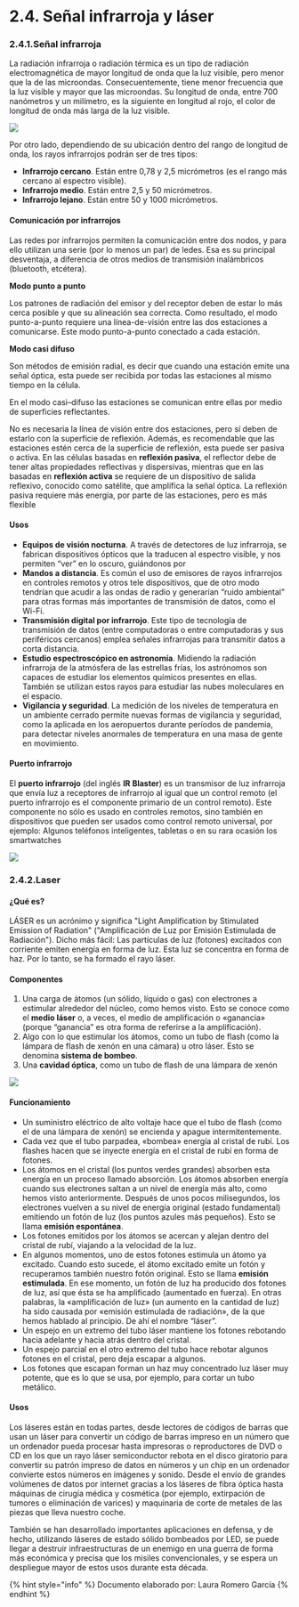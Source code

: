 # 2.4. Señal infrarroja y láser

### 2.4.1.Señal infrarroja&#x20;

La radiación infrarroja o radiación térmica es un tipo de radiación electromagnética de mayor longitud de onda que la luz visible, pero menor que la de las microondas. Consecuentemente, tiene menor frecuencia que la luz visible y mayor que las microondas. Su longitud de onda, entre 700 nanómetros y un milímetro, es la siguiente en longitud al rojo, el color de longitud de onda más larga de la luz visible.

![](<../.gitbook/assets/Espectro electromagnético.jpg>)

Por otro lado, dependiendo de su ubicación dentro del rango de longitud de onda, los rayos infrarrojos podrán ser de tres tipos:

* **Infrarrojo cercano**. Están entre 0,78 y 2,5 micrómetros (es el rango más cercano al espectro visible).
* **Infrarrojo medio**. Están entre 2,5 y 50 micrómetros.
* **Infrarrojo lejano**. Están entre 50 y 1000 micrómetros.

#### Comunicación por infrarrojos

Las redes por infrarrojos permiten la comunicación entre dos nodos, y para ello utilizan una serie (por lo menos un par) de ledes. Esa es su principal desventaja, a diferencia de otros medios de transmisión inalámbricos (bluetooth, etcétera).

**Modo punto a punto**

Los patrones de radiación del emisor y del receptor deben de estar lo más cerca posible y que su alineación sea correcta. Como resultado, el modo punto-a-punto requiere una línea-de-visión entre las dos estaciones a comunicarse. Este modo punto-a-punto conectado a cada estación.

**Modo casi difuso**

Son métodos de emisión radial, es decir que cuando una estación emite una señal óptica, esta puede ser recibida por todas las estaciones al mismo tiempo en la célula.

En el modo casi–difuso las estaciones se comunican entre ellas por medio de superficies reflectantes.

No es necesaria la línea de visión entre dos estaciones, pero sí deben de estarlo con la superficie de reflexión. Además, es recomendable que las estaciones estén cerca de la superficie de reflexión, esta puede ser pasiva o activa. En las células basadas en **reflexión pasiva**, el reflector debe de tener altas propiedades reflectivas y dispersivas, mientras que en las basadas en **reflexión activa** se requiere de un dispositivo de salida reflexivo, conocido como satélite, que amplifica la señal óptica. La reflexión pasiva requiere más energía, por parte de las estaciones, pero es más flexible

#### Usos&#x20;

* **Equipos de visión nocturna**. A través de detectores de luz infrarroja, se fabrican dispositivos ópticos que la traducen al espectro visible, y nos permiten “ver” en lo oscuro, guiándonos por&#x20;
* **Mandos a distancia**. Es común el uso de emisores de rayos infrarrojos en controles remotos y otros tele dispositivos, que de otro modo tendrían que acudir a las ondas de radio y generarían “ruido ambiental” para otras formas más importantes de transmisión de datos, como el Wi-Fi.
* &#x20;**Transmisión digital por infrarrojo**. Este tipo de tecnología de transmisión de datos (entre computadoras o entre computadoras y sus periféricos cercanos) emplea señales infrarrojas para transmitir datos a corta distancia.
* **Estudio espectroscópico en astronomía**. Midiendo la radiación infrarroja de la atmósfera de las estrellas frías, los astrónomos son capaces de estudiar los elementos químicos presentes en ellas. También se utilizan estos rayos para estudiar las nubes moleculares en el espacio.
* &#x20;**Vigilancia y seguridad**. La medición de los niveles de temperatura en un ambiente cerrado permite nuevas formas de vigilancia y seguridad, como la aplicada en los aeropuertos durante períodos de pandemia, para detectar niveles anormales de temperatura en una masa de gente en movimiento.

#### Puerto infrarrojo

El **puerto infrarrojo** (del inglés **IR Blaster**) es un transmisor de luz infrarroja que envía luz a receptores de infrarrojo al igual que un control remoto (el puerto infrarrojo es el componente primario de un control remoto). Este componente no sólo es usado en controles remotos, sino también en dispositivos que pueden ser usados como control remoto universal, por ejemplo: Algunos teléfonos inteligentes, tabletas o en su rara ocasión los smartwatches

![](../.gitbook/assets/Qué-celulares-tienen-infrarrojo.jpg)

### **2.4.2.Laser**

#### ¿Qué es?

LÁSER es un acrónimo y significa "Light Amplification by Stimulated Emission of Radiation" ("Amplificación de Luz por Emisión Estimulada de Radiación"). Dicho más fácil: Las partículas de luz (fotones) excitados con corriente emiten energía en forma de luz. Esta luz se concentra en forma de haz. Por lo tanto, se ha formado el rayo láser.&#x20;

#### Componentes

1. Una carga de átomos (un sólido, líquido o gas) con electrones a estimular alrededor del núcleo, como hemos visto. Esto se conoce como el **medio láser** o, a veces, el medio de amplificación o «ganancia» (porque “ganancia” es otra forma de referirse a la amplificación).
2. &#x20;Algo con lo que estimular los átomos, como un tubo de flash (como la lámpara de flash de xenón en una cámara) u otro láser. Esto se denomina **sistema de bombeo**.
3. Una **cavidad óptica**, como un tubo de flash de una lámpara de xenón

![](../.gitbook/assets/laser\_diagram\_2la.jpg)

#### Funcionamiento

* Un suministro eléctrico de alto voltaje hace que el tubo de flash (como el de una lámpara de xenón) se encienda y apague intermitentemente.
* Cada vez que el tubo parpadea, «bombea» energía al cristal de rubí. Los flashes hacen que se inyecte energía en el cristal de rubí en forma de fotones.
* Los átomos en el cristal (los puntos verdes grandes) absorben esta energía en un proceso llamado absorción. Los átomos absorben energía cuando sus electrones saltan a un nivel de energía más alto, como hemos visto anteriormente. Después de unos pocos milisegundos, los electrones vuelven a su nivel de energía original (estado fundamental) emitiendo un fotón de luz (los puntos azules más pequeños). Esto se llama **emisión espontánea**.
* Los fotones emitidos por los átomos se acercan y alejan dentro del cristal de rubí, viajando a la velocidad de la luz.
* En algunos momentos, uno de estos fotones estimula un átomo ya excitado. Cuando esto sucede, el átomo excitado emite un fotón y recuperamos también nuestro fotón original. Esto se llama **emisión estimulada**. En ese momento, un fotón de luz ha producido dos fotones de luz, así que ésta se ha amplificado (aumentado en fuerza). En otras palabras, la «amplificación de luz» (un aumento en la cantidad de luz) ha sido causada por «emisión estimulada de radiación», de la que hemos hablado al principio. De ahí el nombre “láser”.
* Un espejo en un extremo del tubo láser mantiene los fotones rebotando hacia adelante y hacia atrás dentro del cristal.
* Un espejo parcial en el otro extremo del tubo hace rebotar algunos fotones en el cristal, pero deja escapar a algunos.
* Los fotones que escapan forman un haz muy concentrado luz láser muy potente, que es lo que se usa, por ejemplo, para cortar un tubo metálico.

#### Usos

Los láseres están en todas partes, desde lectores de códigos de barras que usan un láser para convertir un código de barras impreso en un número que un ordenador pueda procesar hasta impresoras o reproductores de DVD o CD en los que un rayo láser semiconductor rebota en el disco giratorio para convertir su patrón impreso de datos en números y un chip en un ordenador convierte estos números en imágenes y sonido. Desde el envío de grandes volúmenes de datos por internet gracias a los láseres de fibra óptica hasta máquinas de cirugía médica y cosmética (por ejemplo, extirpación de tumores o eliminación de varices) y maquinaria de corte de metales de las piezas que lleva nuestro coche.

También se han desarrollado importantes aplicaciones en defensa, y de hecho, utilizando láseres de estado sólido bombeados por LED, se puede llegar a destruir infraestructuras de un enemigo en una guerra de forma más económica y precisa que los misiles convencionales, y se espera un despliegue mayor de estos usos durante esta década.

{% hint style="info" %}
Documento elaborado por: Laura Romero García
{% endhint %}
